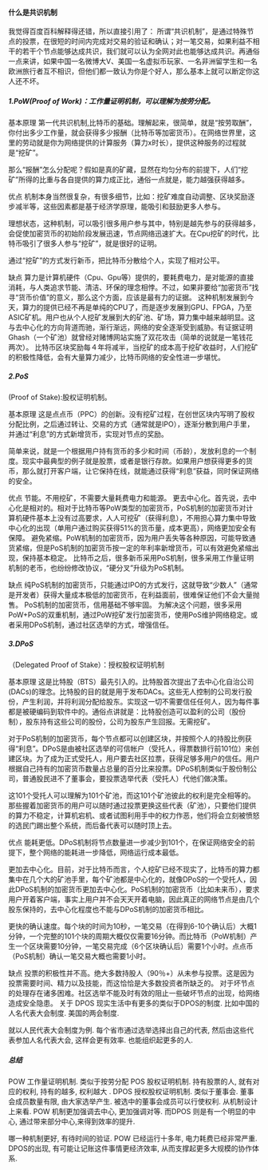 ####  什么是共识机制
我觉得百度百科解释得还错，所以直接引用了：
所谓“共识机制”，是通过特殊节点的投票，在很短的时间内完成对交易的验证和确认；对一笔交易，如果利益不相干的若干个节点能够达成共识，我们就可以认为全网对此也能够达成共识。再通俗一点来讲，如果中国一名微博大V、美国一名虚拟币玩家、一名非洲留学生和一名欧洲旅行者互不相识，但他们都一致认为你是个好人，那么基本上就可以断定你这人还不坏。

##### 1.PoW(Proof of Work)：工作量证明机制，可以理解为按劳分配。

基本原理
第一代共识机制,比特币的基础。理解起来，很简单，就是“按劳取酬”，你付出多少工作量，就会获得多少报酬（比特币等加密货币）。在网络世界里，这里的劳动就是你为网络提供的计算服务（算力x时长），提供这种服务的过程就是“挖矿”。

那么“报酬”怎么分配呢？假如是真的矿藏，显然在均匀分布的前提下，人们“挖矿”所得的比重与各自提供的算力成正比，通俗一点就是，能力越强获得越多。

优点
机制本身当然很复杂，有很多细节，比如：挖矿难度自动调整、区块奖励逐步减半等，这些因素都是基于经济学原理，能吸引和鼓励更多人参与。

理想状态，这种机制，可以吸引很多用户参与其中，特别是越先参与的获得越多，会促使加密货币的初始阶段发展迅速，节点网络迅速扩大。在Cpu挖矿的时代，比特币吸引了很多人参与“挖矿”，就是很好的证明。

通过“挖矿”的方式发行新币，把比特币分散给个人，实现了相对公平。

缺点
算力是计算机硬件（Cpu、Gpu等）提供的，要耗费电力，是对能源的直接消耗，与人类追求节能、清洁、环保的理念相悖。不过，如果非要给“加密货币”找寻“货币价值”的意义，那么这个方面，应该是最有力的证据。
这种机制发展到今天，算力的提供已经不再是单纯的CPU了，而是逐步发展到GPU、FPGA，乃至ASIC矿机。用户也从个人挖矿发展到大的矿池、矿场，算力集中越来越明显。这与去中心化的方向背道而驰，渐行渐远，网络的安全逐渐受到威胁。有证据证明Ghash（一个矿池）就曾经对赌博网站实施了双花攻击（简单的说就是一笔钱花两次）。
比特币区块奖励每４年将减半，当挖矿的成本高于挖矿收益时，人们挖矿的积极性降低，会有大量算力减少，比特币网络的安全性进一步堪忧。
##### 2.PoS
(Proof of Stake):股权证明机制。

基本原理
这是点点币（PPC）的创新。没有挖矿过程，在创世区块内写明了股权分配比例，之后通过转让、交易的方式（通常就是IPO），逐渐分散到用户手里，并通过“利息”的方式新增货币，实现对节点的奖励。

简单来说，就是一个根据用户持有货币的多少和时间（币龄），发放利息的一个制度。现实中最典型的例子就是股票，或者是银行存款。如果用户想获得更多的货币，那么就打开客户端，让它保持在线，就能通过获得“利息”获益，同时保证网络的安全。

优点
节能。不用挖矿，不需要大量耗费电力和能源。
更去中心化。首先说，去中心化是相对的。相对于比特币等PoW类型的加密货币，PoS机制的加密货币对计算机硬件基本上没有过高要求，人人可挖矿（获得利息），不用担心算力集中导致中心化的出现（单用户通过购买获得51%的货币量，成本更高），网络更加安全有保障。
避免紧缩。PoW机制的加密货币，因为用户丢失等各种原因，可能导致通货紧缩，但是PoS机制的加密货币按一定的年利率新增货币，可以有效避免紧缩出现，保持基本稳定。
比特币之后，很多新币采用PoS机制，很多采用工作量证明机制的老币，也纷纷修改协议，“硬分叉”升级为PoS机制。  

缺点
纯PoS机制的加密货币，只能通过IPO的方式发行，这就导致“少数人”（通常是开发者）获得大量成本极低的加密货币，在利益面前，很难保证他们不会大量抛售。
PoS机制的加密货币，信用基础不够牢固。
为解决这个问题，很多采用PoW+PoS的双重机制，通过PoW挖矿发行加密货币，使用PoS维护网络稳定。或者采用DPoS机制，通过社区选举的方式，增强信任。
##### 3.DPoS
（Delegated Proof of Stake）：授权股权证明机制

基本原理
这是比特股（BTS）最先引入的。比特股首次提出了去中心化自治公司(DACs)的理念。比特股的目的就是用于发布DACs。这些无人控制的公司发行股份，产生利润，并将利润分配给股东。实现这一切不需要信任任何人，因为每件事都是被硬编码到软件中的。通俗点讲就是：比特股创造可以盈利的公司（股份制），股东持有这些公司的股份，公司为股东产生回报。无需挖矿。

对于PoS机制的加密货币，每个节点都可以创建区块，并按照个人的持股比例获得“利息”。DPoS是由被社区选举的可信帐户（受托人，得票数排行前101位）来创建区块。为了成为正式受托人，用户要去社区拉票，获得足够多用户的信任。用户根据自己持有的加密货币数量占总量的百分比来投票。DPoS机制类似于股份制公司，普通股民进不了董事会，要投票选举代表（受托人）代他们做决策。

这101个受托人可以理解为101个矿池，而这101个矿池彼此的权利是完全相等的。那些握着加密货币的用户可以随时通过投票更换这些代表（矿池），只要他们提供的算力不稳定，计算机宕机、或者试图利用手中的权力作恶，他们将会立刻被愤怒的选民门踢出整个系统，而后备代表可以随时顶上去。

优点
能耗更低。DPoS机制将节点数量进一步减少到101个，在保证网络安全的前提下，整个网络的能耗进一步降低，网络运行成本最低。

更加去中心化。目前，对于比特币而言，个人挖矿已经不现实了，比特币的算力都集中在几个大的矿池手里，每个矿池都是中心化的，就像DPoS的一个受托人，因此DPoS机制的加密货币更加去中心化。PoS机制的加密货币（比如未来币），要求用户开着客户端，事实上用户并不会天天开着电脑，因此真正的网络节点是由几个股东保持的，去中心化程度也不能与DPoS机制的加密货币相比。

更快的确认速度。每个块的时间为10秒，一笔交易（在得到6-10个确认后）大概1分钟，一个完整的101个块的周期大概仅仅需要16分钟。而比特币（PoW机制）产生一个区块需要10分钟，一笔交易完成（6个区块确认后）需要1个小时。点点币（PoS机制）确认一笔交易大概也需要1小时。

缺点
投票的积极性并不高。绝大多数持股人（90％+）从未参与投票。这是因为投票需要时间、精力以及技能，而这恰恰是大多数投资者所缺乏的。
对于坏节点的处理存在诸多困难。社区选举不能及时有效的阻止一些破坏节点的出现，给网络造成安全隐患。
关于 DPOS
现实生活中有更多的类似于DPOS的制度. 比如中国的人名代表大会制度. 美国的两会制度.

就以人民代表大会制度为例. 每个省市通过选举选择出自己的代表, 然后由这些代表参加人名代表大会, 这样会更有效率. 也能组织起更多的人.

##### 总结
POW 工作量证明机制. 类似于按劳分配
POS 股权证明机制. 持有股票的人, 就有对应的权利, 持有的越多, 权利越大 .
DPOS 授权股权证明机制. 类似于董事会. 董事会成员数量有限, 由大家选举产生. 被选中的董事会成员可以行使权利.
从机制设计上来看. POW 机制更加强调去中心, 更加强调对等. 而DPOS 则是有一个明显的中心, 通过带来部分中心,来得到效率的提升.

哪一种机制更好, 有待时间的验证. POW 已经运行十多年, 电力耗费已经非常严重. DPOS的出现, 有可能让记账这件事情更经济效率, 从而支撑起更多大规模的协作体系.
